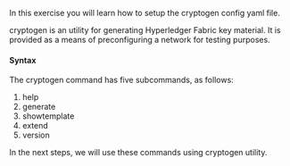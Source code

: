 In this exercise you will learn how to setup the cryptogen config yaml file.

cryptogen is an utility for generating Hyperledger Fabric key material. It is provided as a means of preconfiguring a network for testing purposes.

#### Syntax
The cryptogen command has five subcommands, as follows:
1. help
2. generate
3. showtemplate
4. extend
5. version

In the next steps, we will use these commands using cryptogen utility.

